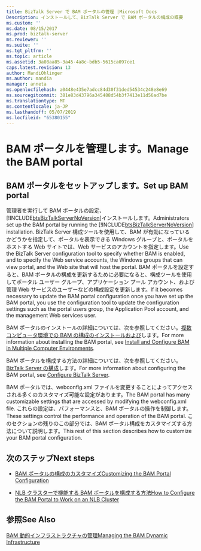 ```yaml
---
title: BizTalk Server で BAM ポータルの管理 |Microsoft Docs
Description: インストールして、BizTalk Server で BAM ポータルの構成の概要
ms.custom: ''
ms.date: 08/15/2017
ms.prod: biztalk-server
ms.reviewer: ''
ms.suite: ''
ms.tgt_pltfrm: ''
ms.topic: article
ms.assetid: 3a08aa85-3a45-4a8c-bdb5-5615ca097ce1
caps.latest.revision: 13
author: MandiOhlinger
ms.author: mandia
manager: anneta
ms.openlocfilehash: a0448e435e7adcc84d30f31ded54534c248e8e69
ms.sourcegitcommit: 381e83d43796a345488d54b3f7413e11d56ad7be
ms.translationtype: MT
ms.contentlocale: ja-JP
ms.lasthandoff: 05/07/2019
ms.locfileid: "65380155"
---
```

# <a name="manage-the-bam-portal"></a><span data-ttu-id="deb76-103">BAM ポータルを管理します。</span><span class="sxs-lookup"><span data-stu-id="deb76-103">Manage the BAM portal</span></span>

## <a name="set-up-bam-portal"></a><span data-ttu-id="deb76-104">BAM ポータルをセットアップします。</span><span class="sxs-lookup"><span data-stu-id="deb76-104">Set up BAM portal</span></span>
<span data-ttu-id="deb76-105">管理者を実行して BAM ポータルの設定、[!INCLUDE[btsBizTalkServerNoVersion](../includes/btsbiztalkservernoversion-md.md)]インストールします。</span><span class="sxs-lookup"><span data-stu-id="deb76-105">Administrators set up the BAM portal by running the [!INCLUDE[btsBizTalkServerNoVersion](../includes/btsbiztalkservernoversion-md.md)] installation.</span></span> <span data-ttu-id="deb76-106">BizTalk Server 構成ツールを使用して、BAM が有効になっているかどうかを指定して、ポータルを表示できる Windows グループと、ポータルをホストする Web サイトでは、Web サービスのアカウントを指定します。</span><span class="sxs-lookup"><span data-stu-id="deb76-106">Use the BizTalk Server configuration tool to specify whether BAM is enabled, and to specify the Web service accounts, the Windows groups that can view portal, and the Web site that will host the portal.</span></span> <span data-ttu-id="deb76-107">BAM ポータルを設定すると、BAM ポータルの構成を更新するために必要になると、構成ツールを使用してポータル ユーザー グループ、アプリケーション プール アカウント、および管理 Web サービスのユーザーなどの構成設定を更新します。</span><span class="sxs-lookup"><span data-stu-id="deb76-107">If it becomes necessary to update the BAM portal configuration once you have set up the BAM portal, you use the configuration tool to update the configuration settings such as the portal users group, the Application Pool account, and the management Web services user.</span></span>  
  
 <span data-ttu-id="deb76-108">BAM ポータルのインストールの詳細については、次を参照してください。[複数コンピュータ環境での BAM の構成のインストールおよび](http://social.technet.microsoft.com/wiki/contents/articles/1888.install-and-configure-bam-business-activity-monitoring-in-a-multi-computer-environment.aspx)します。</span><span class="sxs-lookup"><span data-stu-id="deb76-108">For more information about installing the BAM portal, see [Install and Configure BAM in Multiple Computer Environments](http://social.technet.microsoft.com/wiki/contents/articles/1888.install-and-configure-bam-business-activity-monitoring-in-a-multi-computer-environment.aspx).</span></span>  
  
 <span data-ttu-id="deb76-109">BAM ポータルを構成する方法の詳細については、次を参照してください。 [BizTalk Server の構成](../install-and-config-guides/configure-biztalk-server.md)します。</span><span class="sxs-lookup"><span data-stu-id="deb76-109">For more information about configuring the BAM portal, see [Configure BizTalk Server](../install-and-config-guides/configure-biztalk-server.md).</span></span>
  
 <span data-ttu-id="deb76-110">BAM ポータルでは、webconfig.xml ファイルを変更することによってアクセスされる多くのカスタマイズ可能な設定があります。</span><span class="sxs-lookup"><span data-stu-id="deb76-110">The BAM portal has many customizable settings that are accessed by modifying the webconfig.xml file.</span></span> <span data-ttu-id="deb76-111">これらの設定は、パフォーマンスと、BAM ポータルの操作を制御します。</span><span class="sxs-lookup"><span data-stu-id="deb76-111">These settings control the performance and operation of the BAM portal.</span></span> <span data-ttu-id="deb76-112">このセクションの残りのこの部分では、BAM ポータル構成をカスタマイズする方法について説明します。</span><span class="sxs-lookup"><span data-stu-id="deb76-112">This rest of this section describes how to customize your BAM portal configuration.</span></span>  
  
## <a name="next-steps"></a><span data-ttu-id="deb76-113">次のステップ</span><span class="sxs-lookup"><span data-stu-id="deb76-113">Next steps</span></span> 
  
-   [<span data-ttu-id="deb76-114">BAM ポータルの構成のカスタマイズ</span><span class="sxs-lookup"><span data-stu-id="deb76-114">Customizing the BAM Portal Configuration</span></span>](../core/customizing-the-bam-portal-configuration.md)  
  
-   [<span data-ttu-id="deb76-115">NLB クラスターで機能する BAM ポータルを構成する方法</span><span class="sxs-lookup"><span data-stu-id="deb76-115">How to Configure the BAM Portal to Work on an NLB Cluster</span></span>](../core/how-to-configure-the-bam-portal-to-work-on-an-nlb-cluster.md)  
  
## <a name="see-also"></a><span data-ttu-id="deb76-116">参照</span><span class="sxs-lookup"><span data-stu-id="deb76-116">See Also</span></span>  
 [<span data-ttu-id="deb76-117">BAM 動的インフラストラクチャの管理</span><span class="sxs-lookup"><span data-stu-id="deb76-117">Managing the BAM Dynamic Infrastructure</span></span>](../core/managing-the-bam-dynamic-infrastructure.md)